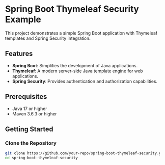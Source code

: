 # Spring Boot Thymeleaf Security Example

This project demonstrates a simple Spring Boot application with Thymeleaf templates and Spring Security integration.

## Features

- **Spring Boot**: Simplifies the development of Java applications.
- **Thymeleaf**: A modern server-side Java template engine for web applications.
- **Spring Security**: Provides authentication and authorization capabilities.

## Prerequisites

- Java 17 or higher
- Maven 3.6.3 or higher

## Getting Started

### Clone the Repository

```sh
git clone https://github.com/your-repo/spring-boot-thymeleaf-security.git
cd spring-boot-thymeleaf-security

